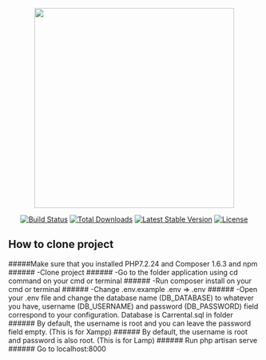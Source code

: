 <p align="center"><img src="https://res.cloudinary.com/dtfbvvkyp/image/upload/v1566331377/laravel-logolockup-cmyk-red.svg" width="400"></p>

<p align="center">
<a href="https://travis-ci.org/laravel/framework"><img src="https://travis-ci.org/laravel/framework.svg" alt="Build Status"></a>
<a href="https://packagist.org/packages/laravel/framework"><img src="https://poser.pugx.org/laravel/framework/d/total.svg" alt="Total Downloads"></a>
<a href="https://packagist.org/packages/laravel/framework"><img src="https://poser.pugx.org/laravel/framework/v/stable.svg" alt="Latest Stable Version"></a>
<a href="https://packagist.org/packages/laravel/framework"><img src="https://poser.pugx.org/laravel/framework/license.svg" alt="License"></a>
</p>

## How to clone project
#####Make sure that you installed PHP7.2.24  and Composer 1.6.3 and npm 
          ######  -Clone  project
          ######   -Go to the folder application using cd command on your cmd or terminal
          ######   -Run composer install on your cmd or terminal
          ######   -Change .env.example .env => .env
          ######   -Open your .env file and change the database name (DB_DATABASE) to whatever you have, username (DB_USERNAME) and password (DB_PASSWORD)   field correspond to your configuration. Database is Carrental.sql in folder
          ######    By default, the username is root and you can leave the password field empty. (This is for Xampp)
          ######    By default, the username is root and password is also root. (This is for Lamp)
          ######    Run php artisan serve
          ######    Go to localhost:8000


